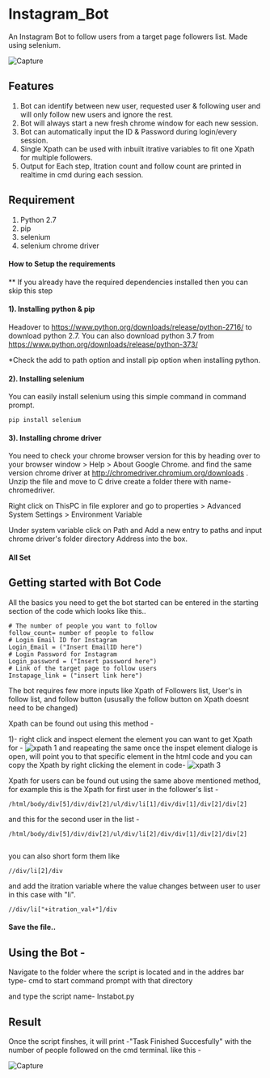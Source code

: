 # Instagram_Bot
An Instagram Bot to follow users from a target page followers list. Made using selenium.

![Capture](https://user-images.githubusercontent.com/49119325/59167227-d68fc600-8b4d-11e9-950b-279b0eb04287.PNG)

## Features
1. Bot can identify between new user, requested user & following user and will only follow new users and ignore the rest.
2. Bot will always start a new fresh chrome window for each new session.
3. Bot can automatically input the ID & Password during login/every session.
4. Single Xpath can be used with inbuilt itrative variables to fit one Xpath for multiple followers.
5. Output for Each step, Itration count and follow count are printed in realtime in cmd during each session.

## Requirement
1. Python 2.7
2. pip
3. selenium
4. selenium chrome driver

#### How to Setup the requirements
** If you already have the required dependencies installed then you can skip this step

#### 1). Installing python & pip
Headover to https://www.python.org/downloads/release/python-2716/ to download python 2.7.
You can also download python 3.7 from https://www.python.org/downloads/release/python-373/

*Check the add to path option and install pip option when installing python.

#### 2). Installing selenium
You can easily install selenium using this simple command in command prompt.

```
pip install selenium

```
#### 3). Installing chrome driver
You need to check your chrome browser version for this by heading over to your browser window > Help > About Google Chrome.
and find the same version chrome driver at http://chromedriver.chromium.org/downloads .
Unzip the file and move to C drive create a folder there with name- chromedriver.

Right click on ThisPC in file explorer and go to properties > Advanced System Settings > Environment Variable 

Under system variable click on Path and Add a new entry to paths and input chrome driver's folder directory Address into the box.

#### All Set

## Getting started with Bot Code

All the basics you need to get the bot started can be entered in the starting section of the code which looks like this..

```
# The number of people you want to follow
follow_count= number of people to follow
# Login Email ID for Instagram
Login_Email = ("Insert EmailID here")
# Login Password for Instagram
Login_password = ("Insert password here")
# Link of the target page to follow users
Instapage_link = ("insert link here")

```

The bot requires few more inputs like Xpath of Followers list, User's in follow list, and follow button (ususally the follow button on Xpath doesnt need to be changed)

Xpath can be found out using this method -

1)- right click and inspect element the element you can want to get Xpath for -
![xpath 1](https://user-images.githubusercontent.com/49119325/59166059-8bbc8100-8b42-11e9-8a42-71fdfc5b2b6f.png)
and
reapeating the same once the inspet element dialoge is open, will point you to that specific element in the html code and you can copy the Xpath by right clicking the element in code- 
![xpath 3](https://user-images.githubusercontent.com/49119325/59166103-43ea2980-8b43-11e9-9991-d899ae8cb3f8.png)


Xpath for users can be found out using the same above mentioned method, for example this is the Xpath for first user in the follower's list -

```
/html/body/div[5]/div/div[2]/ul/div/li[1]/div/div[1]/div[2]/div[2]

```
and this for the second user in the list -

```
/html/body/div[5]/div/div[2]/ul/div/li[2]/div/div[1]/div[2]/div[2]


```
you can also short form them like 

```
//div/li[2]/div

```
and add the itration variable where the value changes between user to user in this case with "li".

```
//div/li["+itration_val+"]/div

```
#### Save the file..

## Using the Bot -

Navigate to the folder where the script is located and in the addres bar type- cmd 
to start command prompt with that directory

and type the script name- Instabot.py

## Result
Once the script finshes, it will print -"Task Finished Succesfully" with the number of people followed on the cmd terminal. like this - 

![Capture](https://user-images.githubusercontent.com/49119325/59167227-d68fc600-8b4d-11e9-950b-279b0eb04287.PNG)



